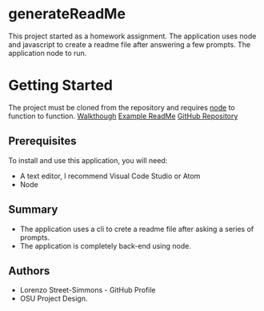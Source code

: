# generateReadMe
This project started as a homework assignment. The application uses node and javascript to create a readme file after answering a few prompts. The application node to run. 

# Getting Started 
The project must be cloned from the repository and requires [node](https://nodejs.org/en/download/) to function to function. 
[Walkthough](https://drive.google.com/file/d/1f5d2yl-tgIMekMpkncOQkfGVDZ92i1yb/view)
[Example ReadMe](https://github.com/Lorenzoxst/generateReadMe/blob/main/assets/README.md)
[GitHub Repository](https://github.com/Lorenzoxst/generateReadMe)


## Prerequisites 
To install and use this application, you will need:
* A text editor, I recommend Visual Code Studio or Atom
* Node

## Summary 
* The application uses a cli to crete a readme file after asking a series of prompts. 
* The application is completely back-end using node. 

## Authors
* Lorenzo Street-Simmons - GitHub Profile
* OSU Project Design.
